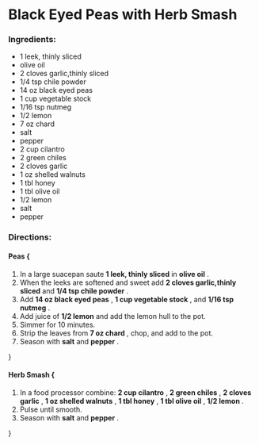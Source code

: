 # Black Eyed Peas with Herb Smash 

### Ingredients: 
* 1 leek, thinly sliced
*  olive oil
* 2 cloves garlic,thinly sliced
* 1/4 tsp chile powder
* 14 oz black eyed peas
* 1 cup vegetable stock
* 1/16 tsp nutmeg
* 1/2 lemon
* 7 oz chard
*  salt
*  pepper
* 2 cup cilantro
* 2 green chiles
* 2 cloves garlic
* 1 oz shelled walnuts
* 1 tbl honey
* 1 tbl olive oil
* 1/2 lemon
*  salt
*  pepper

### Directions: 

#### Peas {
1. In a large suacepan saute **1 leek, thinly sliced** in **olive oil** . 
2. When the leeks are softened and sweet add **2 cloves garlic,thinly sliced** and **1/4 tsp chile powder** . 
3. Add **14 oz black eyed peas** , **1 cup vegetable stock** , and **1/16 tsp nutmeg** . 
4. Add juice of **1/2 lemon** and add the lemon hull to the pot. 
5. Simmer for 10 minutes. 
6. Strip the leaves from **7 oz chard** , chop, and add to the pot. 
7. Season with **salt** and **pepper** . 

}


#### Herb Smash {
1. In a food processor combine: **2 cup cilantro** , **2 green chiles** , **2 cloves garlic** , **1 oz shelled walnuts** , **1 tbl honey** , **1 tbl olive oil** , **1/2 lemon** . 
2. Pulse until smooth. 
3. Season with **salt** and **pepper** . 

}

